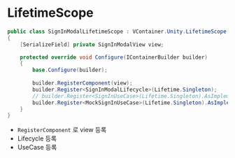 # LifetimeScope



```csharp
public class SignInModalLifetimeScope : VContainer.Unity.LifetimeScope
{
    [SerializeField] private SignInModalView view;

    protected override void Configure(IContainerBuilder builder)
    {
        base.Configure(builder);
    
        builder.RegisterComponent(view);
        builder.Register<SignInModalLifecycle>(Lifetime.Singleton);
        // builder.Register<SignInUseCase>(Lifetime.Singleton).AsImplementedInterfaces();
        builder.Register<MockSignInUseCase>(Lifetime.Singleton).AsImplementedInterfaces();
    }
}
```

* `RegisterComponent` 로 view 등록
* Lifecycle 등록
* UseCase 등록
